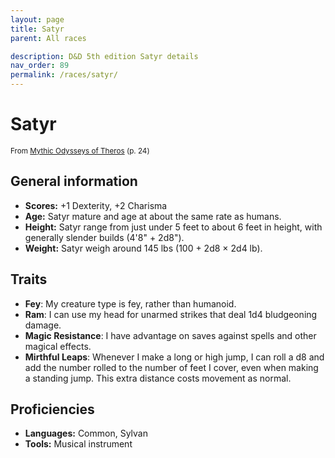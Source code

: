 ```yaml
---
layout: page
title: Satyr
parent: All races

description: D&D 5th edition Satyr details
nav_order: 89
permalink: /races/satyr/
---
```


# Satyr

<small>From <a target="_blank" href="https://dnd.wizards.com/products/tabletop-games/rpg-products/mythic-odysseys-theros">Mythic Odysseys of Theros</a> (p. 24)</small>


## General information

- **Scores:** +1 Dexterity, +2 Charisma
- **Age:** Satyr mature and age at about the same rate as humans.
- **Height:** Satyr range from just under 5 feet to about 6 feet in height, with generally slender builds (4'8" + 2d8").
- **Weight:** Satyr weigh around 145 lbs (100 + 2d8 × 2d4 lb).

## Traits

- **Fey**: My creature type is fey, rather than humanoid.
- **Ram**: I can use my head for unarmed strikes that deal 1d4 bludgeoning damage.
- **Magic Resistance**: I have advantage on saves against spells and other magical effects.
- **Mirthful Leaps**: Whenever I make a long or high jump, I can roll a d8 and add the number rolled to the number of feet I cover, even when making a standing jump. This extra distance costs movement as normal.

## Proficiencies

- **Languages:** Common, Sylvan
- **Tools:** Musical instrument